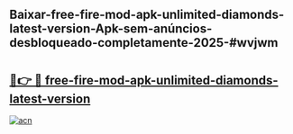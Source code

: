 ## Baixar-free-fire-mod-apk-unlimited-diamonds-latest-version-Apk-sem-anúncios-desbloqueado-completamente-2025-#wvjwm

# <h2><a href="https://ainizakaria.my?title=free-fire-mod-apk-unlimited-diamonds-latest-version&ref=22M">🔗👉 🔴 free-fire-mod-apk-unlimited-diamonds-latest-version</a></h2>

[![acn](https://github.com/user-attachments/assets/0f9c940e-d8b0-45ae-aac7-cd30a18b3e1c)](https://ainizakaria.my?title=free-fire-mod-apk-unlimited-diamonds-latest-version&ref=22M)

